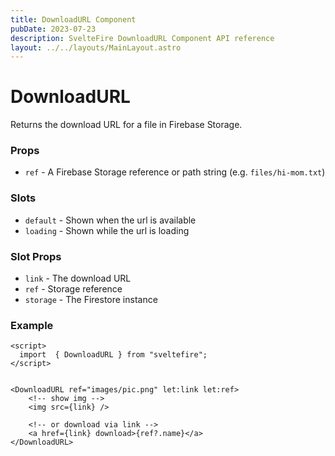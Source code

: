 ```yaml
---
title: DownloadURL Component
pubDate: 2023-07-23
description: SvelteFire DownloadURL Component API reference
layout: ../../layouts/MainLayout.astro
---
```


# DownloadURL

Returns the download URL for a file in Firebase Storage.

### Props

- `ref` - A Firebase Storage reference or path string (e.g. `files/hi-mom.txt`)

### Slots

- `default` - Shown when the url is available
- `loading` - Shown while the url is loading

### Slot Props

- `link` - The download URL
- `ref` - Storage reference
- `storage` - The Firestore instance

### Example

```svelte
<script>
  import  { DownloadURL } from "sveltefire";
</script>


<DownloadURL ref="images/pic.png" let:link let:ref>
    <!-- show img -->
    <img src={link} />

    <!-- or download via link -->
    <a href={link} download>{ref?.name}</a>
</DownloadURL>
```